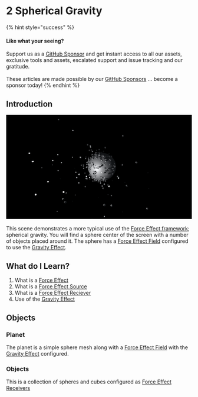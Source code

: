 # 2 Spherical Gravity

{% hint style="success" %}
#### Like what your seeing?

Support us as a [GitHub Sponsor](../../../become-a-sponsor/) and get instant access to all our assets, exclusive tools and assets, escalated support and issue tracking and our gratitude.\
\
These articles are made possible by our [GitHub Sponsors](../../../become-a-sponsor/) ... become a sponsor today!
{% endhint %}

## Introduction

![](<../../../.gitbook/assets/Sphere Grav.png>)

This scene demonstrates a more typical use of the [Force Effect framework](../core-concepts/force-effect-framework.md); spherical gravity. You will find a sphere center of the screen with a number of objects placed around it. The sphere has a [Force Effect Field](../components/force-effect-source/force-effect-field.md) configured to use the [Gravity Effect](../objects/force-effect/gravity-effect.md).&#x20;

## What do I Learn?

1. What is a [Force Effect](../api/force-effects.md)
2. What is a [Force Effect Source](../components/force-effect-source/)
3. What is a [Force Effect Reciever](../components/force-effect-reciever.md)&#x20;
4. Use of the [Gravity Effect](../objects/force-effect/gravity-effect.md)

## Objects

### Planet

The planet is a simple sphere mesh along with a [Force Effect Field](../components/force-effect-source/force-effect-field.md) with the [Gravity Effect](../objects/force-effect/gravity-effect.md) configured.

### Objects

This is a collection of spheres and cubes configured as [Force Effect Receivers](../components/force-effect-reciever.md)
